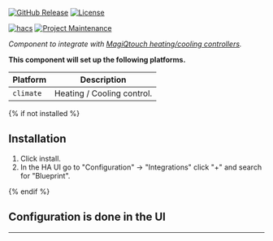 [![GitHub Release][releases-shield]][releases]
[![License][license-shield]][license]

[![hacs][hacsbadge]][hacs]
[![Project Maintenance][maintenance-shield]][user_profile]

_Component to integrate with [MagiQtouch heating/cooling controllers][ha_magiqtouch]._

**This component will set up the following platforms.**

Platform | Description
-- | --
`climate` | Heating / Cooling control.


{% if not installed %}
## Installation

1. Click install.
1. In the HA UI go to "Configuration" -> "Integrations" click "+" and search for "Blueprint".

{% endif %}


## Configuration is done in the UI

<!---->

***

[ha_magiqtouch]: https://github.com/andrewleech/ha_magiqtouch
[hacs]: https://hacs.xyz
[hacsbadge]: https://img.shields.io/badge/HACS-Custom-orange.svg?style=for-the-badge
[license]: https://github.com/andrewleech/ha_magiqtouch/blob/hacs/LICENSE
[license-shield]: https://img.shields.io/github/license/andrewleech/ha_magiqtouch.svg?style=for-the-badge
[maintenance-shield]: https://img.shields.io/badge/maintainer-Andrew%20Leech%20%40alelec-blue.svg?style=for-the-badge
[releases-shield]: https://img.shields.io/github/release/andrewleech/ha_magiqtouch.svg?style=for-the-badge
[releases]: https://github.com/andrewleech/ha_magiqtouch/releases
[user_profile]: https://github.com/andrewleech
